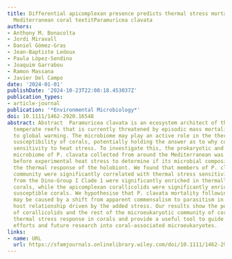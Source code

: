 ```yaml
---
title: Differential apicomplexan presence predicts thermal stress mortality in the
  Mediterranean coral textitParamuricea clavata
authors:
- Anthony M. Bonacolta
- Jordi Miravall
- Daniel Gómez‐Gras
- Jean‐Baptiste Ledoux
- Paula López‐Sendino
- Joaquim Garrabou
- Ramon Massana
- Javier Del Campo
date: '2024-01-01'
publishDate: '2024-10-23T22:08:18.453037Z'
publication_types:
- article-journal
publication: '*Environmental Microbiology*'
doi: 10.1111/1462-2920.16548
abstract: Abstract  Paramuricea clavata is an ecosystem architect of the Mediterranean
  temperate reefs that is currently threatened by episodic mass mortality events related
  to global warming. The microbiome may play an active role in the thermal stress
  susceptibility of corals, potentially holding the answer as to why corals show differential
  sensitivity to heat stress. To investigate this, the prokaryotic and eukaryotic
  microbiome of P. clavata collected from around the Mediterranean was characterised
  before experimental heat stress to determine if its microbial composition influences
  the thermal response of the holobiont. We found that members of P. clavata's microeukaryotic
  community were significantly correlated with thermal stress sensitivity. Syndiniales
  from the Dino‐Group I Clade 1 were significantly enriched in thermally resistant
  corals, while the apicomplexan corallicolids were significantly enriched in thermally
  susceptible corals. We hypothesise that P. clavata mortality following heat stress
  may be caused by a shift from apparent commensalism to parasitism in the corallicolid‐coral
  host relationship driven by the added stress. Our results show the potential importance
  of corallicolids and the rest of the microeukaryotic community of corals to understanding
  thermal stress response in corals and provide a useful tool to guide conservation
  efforts and future research into coral‐associated microeukaryotes.
links:
- name: URL
  url: https://sfamjournals.onlinelibrary.wiley.com/doi/10.1111/1462-2920.16548
---
```

